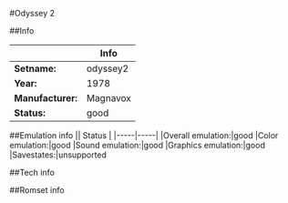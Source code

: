 #Odyssey 2

##Info

||Info|
|-----|-----|
|**Setname:**|odyssey2
|**Year:**|1978
|**Manufacturer:**|Magnavox
|**Status:**|good

##Emulation info
|| Status |
|-----|-----|
|Overall emulation:|good
|Color emulation:|good
|Sound emulation:|good
|Graphics emulation:|good
|Savestates:|unsupported

##Tech info

##Romset info

<!--- START OF EDITED COMMENT DO NOT TOUCH TEXT ABOVE-->
